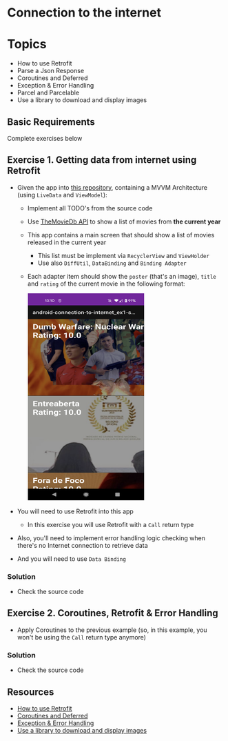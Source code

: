 # Connection to the internet

# Topics
- How to use Retrofit
- Parse a Json Response
- Coroutines and Deferred
- Exception & Error Handling
- Parcel and Parcelable
- Use a library to download and display images

## Basic Requirements

Complete exercises below

## Exercise 1. Getting data from internet using Retrofit

- Given the app into [this repository](https://github.com/graffiti75/AndroidNotes/tree/master/android-connection-to-internet/android-connection-to-internet_ex1), containing a MVVM Architecture (using `LiveData` and `ViewModel`):
	- Implement all TODO's from the source code
	- Use [TheMovieDb API](https://www.themoviedb.org/documentation/api) to show a list of movies from **the current year**
	- This app contains a main screen that should show a list of movies released in the current year
		- This list must be implement via `RecyclerView` and `ViewHolder`
		- Use also `DiffUtil`, `DataBinding` and `Binding Adapter`
	- Each adapter item should show the `poster` (that's an image), `title` and `rating` of the current movie in the following format:  

		<img width="270" height="480" src="images/exercise1_image1.png">

- You will need to use Retrofit into this app
	- In this exercise you will use Retrofit with a `Call` return type
- Also, you'll need to implement error handling logic checking when there's no Internet connection to retrieve data
- And you will need to use `Data Binding`

### Solution

- Check the source code

## Exercise 2. Coroutines, Retrofit & Error Handling

- Apply Coroutines to the previous example (so, in this example, you won't be using the `Call` return type anymore)

### Solution

- Check the source code

## Resources

- [How to use Retrofit](https://guides.codepath.com/android/consuming-apis-with-retrofit)
- [Coroutines and Deferred](https://medium.com/android-beginners/mvvm-with-kotlin-coroutines-and-retrofit-example-d3f5f3b09050)
- [Exception & Error Handling](https://developer.android.com/kotlin/coroutines)
- [Use a library to download and display images](https://guides.codepath.com/android/Displaying-Images-with-the-Glide-Library)

